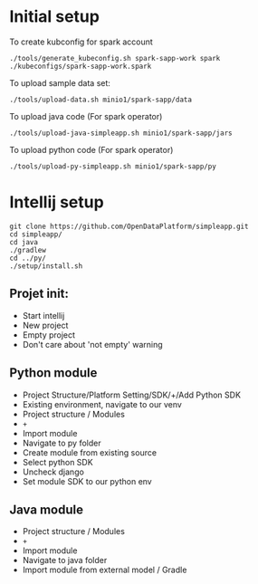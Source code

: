 

# Initial setup

To create kubconfig for spark account
```
./tools/generate_kubeconfig.sh spark-sapp-work spark ./kubeconfigs/spark-sapp-work.spark
```


To upload sample data set: 
```
./tools/upload-data.sh minio1/spark-sapp/data
```

To upload java code (For spark operator)

```
./tools/upload-java-simpleapp.sh minio1/spark-sapp/jars
```

To upload python code (For spark operator)

```
./tools/upload-py-simpleapp.sh minio1/spark-sapp/py
```


# Intellij setup

```
git clone https://github.com/OpenDataPlatform/simpleapp.git
cd simpleapp/
cd java
./gradlew
cd ../py/
./setup/install.sh
```

## Projet init:

- Start intellij
- New project
- Empty project
- Don't care about 'not empty' warning

## Python module

- Project Structure/Platform Setting/SDK/+/Add Python SDK
- Existing environment, navigate to our venv
- Project structure / Modules
- `+`
- Import module
- Navigate to py folder
- Create module from existing source
- Select python SDK
- Uncheck django
- Set module SDK to our python env

## Java module

- Project structure / Modules
- `+`
- Import module
- Navigate to java folder
- Import module from external model / Gradle
